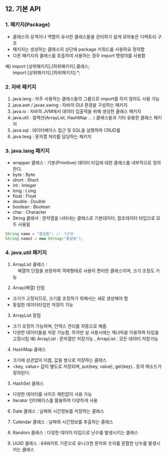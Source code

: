 ## 12. 기본 API

### 1. 패키지(Package)
- 클래스의 성격이나 역할이 유사한 클래스들을 관리하기 쉽게 모아놓은 디렉토리 구조
- 패키지는 생성하는 클래스의 상단에 package 키워드를 사용하요 정의함
- 다른 패키지의 클래스를 호출하여 사용하는 경우 import 명령어를 사용함

예) import [상위패키지].[하위패키지].클래스; <br>
&nbsp;&nbsp;&nbsp;&nbsp;&nbsp;&nbsp;import [상위패키지].[하위패키지].*; 

### 2. 자바 패키지
1) java.lang : 자주 사용하는 클래스들의 그룹으로 import를 하지 않아도 사용 가능<br>
2) java.awt / javax.swing : 자바의 GUI 환경을 구성하는 패키지 <br>
3) java.io : 자바의 JVM에서 데이터 입출력을 위해 생성한 클래스 패키지 <br>
4) java.util : 컬렉션(ArrayList, HashMap ... ) 클래스들과 기타 유용한 클래스 패키지 <br>
5) java.sql : 데이터베이스 접근 및 SQL을 실행하여 CRUD를 <br>
6) java.texg : 문자열 처리를 담당하는 패키지

### 3. java.lang 패키지
- wrapper 클래스 : 기본(Primitive) 데이터 타입에 대한 클래스를 내부적으로 정의한다.
- byte : Byte
- short : Short
- int : Integer
- long : Long
- float : Float
- double : Double
- boolean : Boolean
- char : Character
- String 클래서 : 문자열을 나타내는 클래스로 기본데이터, 참조데이터 타입으로 모두 사용됨<br>

``` java
String name = "홍길동"; // 기본형
String name2 = new String("홍길동");
```

### 4. java.util 패키지
1) ArrayList 클래스 : <br>
&nbsp;&nbsp;&nbsp;&nbsp;배열의 단점을 보완하여 객체형태로 사용이 편리한 클래스이며, 크기 조정도 가능<br>

2) Array(배열) 단점 
- 크기가 고정되므로, 크기를 조정하기 위해서는 새로 생성해야 함
- 동일한 데이터타입만 저장이 가능<br>

3) ArrayList 장점
- 크기 조정이 가능하며, 인덱스 관리를 자동으로 해줌
- 다양한 데이터들을 저장 가능함, 하지만 실 사용시에는 제너릭<E>을 이용하여 타입을 고정시킴
예) ArrayList<String> : 문자열만 저장가능 , ArrayList : 모든 데이터 저장가능<br>

4) HashMap 클래스
- 크기에 상관없이 이름, 값을 쌍으로 저장하는 클래스
- <key, value> 값이 별도로 저장되며, put(key, value), get(key).. 등의 메소드가 정의된다.<br>

5) HashSet 클래스
- 다양한 데이터를 사이즈 제한없이 사용 가능
- Iterator 인터페이스를 활용하여 다양하게 사용<br>

6) Date 클래스 : 날짜와 시간정보를 저장하는 클래스<br>

7) Calendar 클래스 : 날짜와 시간정보를 추출하는 클래스<br>

8) Random 클래스 : 다양한 데이터 타입으로 난수를 발생시키는 클래스<br>

9) UUID 클래스 : 64바이트 기준으로 유니크한 문자와 숫자를 혼합한 난수를 발생시키는 클래스<br>
























	